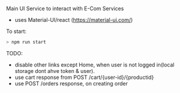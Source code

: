 Main UI Service to interact with E-Com Services

- uses Material-UI/react (https://material-ui.com/)


To start:
```sh
> npm run start
```

TODO:
- disable other links except Home, when user is not logged in(local storage dont ahve token & user).
- use cart response from POST /cart/{user-id}/{productid}
- use POST /orders response, on creating order